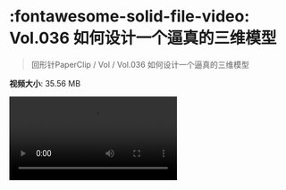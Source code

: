 # :fontawesome-solid-file-video: Vol.036 如何设计一个逼真的三维模型

> 回形针PaperClip / Vol / Vol.036 如何设计一个逼真的三维模型

**视频大小**: 35.56 MB

<div class="video"><video src="https://file.hsyhx.top/archive/回形针PaperClip/Vol/Vol.036 如何设计一个逼真的三维模型.mp4" controls preload>🤔 您的浏览器不支持 video 标签</video></div>